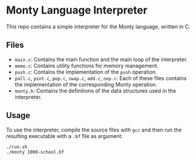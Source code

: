 # Monty Language Interpreter

This repo contains a simple interpreter for the Monty language, written in C.

## Files

- `main.c`: Contains the main function and the main loop of the interpreter.
- `meme.c`: Contains utility functions for memory management.
- `push.c`: Contains the implementation of the `push` operation.
- `pall.c`, `pint.c`, `pop.c`, `swap.c`, `add.c`, `nop.c`: Each of these files contains the implementation of the corresponding Monty operation.
- `monty.h`: Contains the definitions of the data structures used in the interpreter.

## Usage

To use the interpreter, compile the source files with `gcc` and then run the resulting executable with a `.bf` file as argument:

```sh
./run.sh
./monty 1000-school.bf
```

